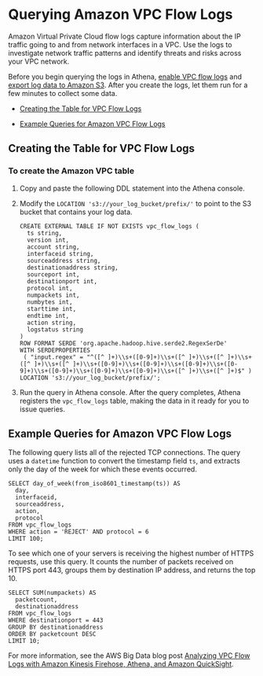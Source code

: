 # Querying Amazon VPC Flow Logs<a name="vpc-flow-logs"></a>

Amazon Virtual Private Cloud flow logs capture information about the IP traffic going to and from network interfaces in a VPC\. Use the logs to investigate network traffic patterns and identify threats and risks across your VPC network\.

Before you begin querying the logs in Athena, [enable VPC flow logs](http://docs.aws.amazon.com/AmazonVPC/latest/UserGuide/flow-logs.html) and [export log data to Amazon S3](http://docs.aws.amazon.com/AmazonCloudWatch/latest/logs/S3ExportTasksConsole.html)\. After you create the logs, let them run for a few minutes to collect some data\.

+  [Creating the Table for VPC Flow Logs](#create-vpc-logs-table) 

+  [Example Queries for Amazon VPC Flow Logs](#query-examples-vpc-logs) 

## Creating the Table for VPC Flow Logs<a name="create-vpc-logs-table"></a>

### To create the Amazon VPC table<a name="to-create-the-vpc-table"></a>

1. Copy and paste the following DDL statement into the Athena console\.

1. Modify the `LOCATION 's3://your_log_bucket/prefix/'` to point to the S3 bucket that contains your log data\.

   ```
   CREATE EXTERNAL TABLE IF NOT EXISTS vpc_flow_logs (
     ts string,
     version int,
     account string,
     interfaceid string,
     sourceaddress string,
     destinationaddress string,
     sourceport int,
     destinationport int,
     protocol int,
     numpackets int,
     numbytes int,
     starttime int,
     endtime int,
     action string,
     logstatus string
   )
   ROW FORMAT SERDE 'org.apache.hadoop.hive.serde2.RegexSerDe'
   WITH SERDEPROPERTIES
    ( "input.regex" = "^([^ ]+)\\s+([0-9]+)\\s+([^ ]+)\\s+([^ ]+)\\s+([^ ]+)\\s+([^ ]+)\\s+([0-9]+)\\s+([0-9]+)\\s+([0-9]+)\\s+([0-9]+)\\s+([0-9]+)\\s+([0-9]+)\\s+([0-9]+)\\s+([^ ]+)\\s+([^ ]+)$" )
   LOCATION 's3://your_log_bucket/prefix/';
   ```

1. Run the query in Athena console\. After the query completes, Athena registers the `vpc_flow_logs` table, making the data in it ready for you to issue queries\.

## Example Queries for Amazon VPC Flow Logs<a name="query-examples-vpc-logs"></a>

The following query lists all of the rejected TCP connections\. The query uses a `datetime` function to convert the timestamp field `ts`, and extracts only the day of the week for which these events occurred\.

```
SELECT day_of_week(from_iso8601_timestamp(ts)) AS
  day,
  interfaceid,
  sourceaddress,
  action,
  protocol
FROM vpc_flow_logs
WHERE action = 'REJECT' AND protocol = 6
LIMIT 100;
```

To see which one of your servers is receiving the highest number of HTTPS requests, use this query\. It counts the number of packets received on HTTPS port 443, groups them by destination IP address, and returns the top 10\.

```
SELECT SUM(numpackets) AS
  packetcount,
  destinationaddress
FROM vpc_flow_logs
WHERE destinationport = 443
GROUP BY destinationaddress
ORDER BY packetcount DESC
LIMIT 10;
```

For more information, see the AWS Big Data blog post [Analyzing VPC Flow Logs with Amazon Kinesis Firehose, Athena, and Amazon QuickSight](http://aws.amazon.com/blogs/big-data/analyzing-vpc-flow-logs-with-amazon-kinesis-firehose-amazon-athena-and-amazon-quicksight/)\.